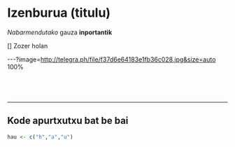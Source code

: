 # Izenburua (titulu)

*Nabarmendutako* gauza **inportantik**

[] Zozer holan

---?image=http://telegra.ph/file/f37d6e64183e1fb36c028.jpg&size=auto 100%

## <span style="color:white">Ta irudiren bat</span>

---

## Kode apurtxutxu bat be bai

```r
hau <- c("h","a","u")
```


